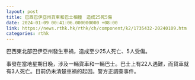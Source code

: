 ```yaml
---
layout: post
title: 巴西巴伊亞州貨車和巴士相撞　造成25死5傷
date: 2024-01-09 00:41:06.000000000 +08:00
link: https://news.rthk.hk/rthk/ch/component/k2/1735432-20240109.htm
categories: rthk
---
```


巴西東北部巴伊亞州發生車禍，造成至少25人死亡、5人受傷。

事發在當地星期日晚，涉及一輛貨車和一輛巴士。巴士上有22人遇難，而貨車就有3人死亡。目前仍未清楚車禍的起因。警方正調查事件。
